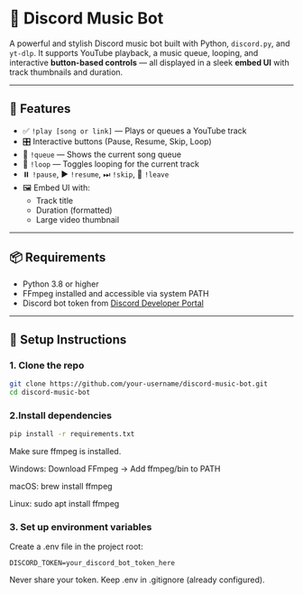 # 🎵 Discord Music Bot

A powerful and stylish Discord music bot built with Python, `discord.py`, and `yt-dlp`. It supports YouTube playback, a music queue, looping, and interactive **button-based controls** — all displayed in a sleek **embed UI** with track thumbnails and duration.

---

## 🚀 Features

- ✅ `!play [song or link]` — Plays or queues a YouTube track
- 🎛️ Interactive buttons (Pause, Resume, Skip, Loop)
- 📜 `!queue` — Shows the current song queue
- 🔁 `!loop` — Toggles looping for the current track
- ⏸️ `!pause`, ▶️ `!resume`, ⏭ `!skip`, 👋 `!leave`
- 🖼️ Embed UI with:
  - Track title
  - Duration (formatted)
  - Large video thumbnail

---

## 📦 Requirements

- Python 3.8 or higher
- FFmpeg installed and accessible via system PATH
- Discord bot token from [Discord Developer Portal](https://discord.com/developers/applications)

---

## 🧠 Setup Instructions

### 1. Clone the repo

```bash
git clone https://github.com/your-username/discord-music-bot.git
cd discord-music-bot
```
### 2.Install dependencies
```bash
pip install -r requirements.txt
```
Make sure ffmpeg is installed.

  Windows: Download FFmpeg → Add ffmpeg/bin to PATH

  macOS: brew install ffmpeg

  Linux: sudo apt install ffmpeg

### 3. Set up environment variables

Create a .env file in the project root:

```
DISCORD_TOKEN=your_discord_bot_token_here
```
Never share your token. Keep .env in .gitignore (already configured).
